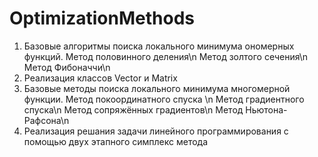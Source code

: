 # OptimizationMethods
1. Базовые алгоритмы поиска локального минимума ономерных функций.
   Метод половинного деления\n
   Метод золтого сечения\n
   Метод Фибоначчи\n
2. Реализация классов Vector и Matrix
3. Базовые методы поиска локального минимума многомерной функции.
   Метод покоординатного спуска \n
   Метод градиентного спуска\n
   Метод сопряжённых градиентов\n
   Метод Ньютона-Рафсона\n
4. Реализация решания задачи линейного программирования с помощью двух этапного симплекс метода 
